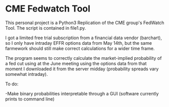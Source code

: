# CME Fedwatch Tool
This personal project is a Python3 Replication of the CME group's FedWatch Tool. The script is contained in file1.py.

I got a limited free trial subscription from a financial data vendor (barchart), so I only have intraday EFFR options data from May 14th, but the same farmework should still make correct calculations for a wider time frame.

The program seems to correctly calculate the market-implied probability of a fed cut using at the June meeting using the options data from that moment I downloaded it from the server midday (probability spreads vary somewhat intraday).

To do: 

-Make binary probabilities interpretable through a GUI (software currently prints to command line)
